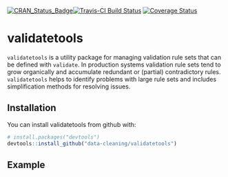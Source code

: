[![CRAN_Status_Badge](http://www.r-pkg.org/badges/version/validatetools)](https://cran.r-project.org/package=validatetools)[![Travis-CI Build Status](https://travis-ci.org/data-cleaning/validatetools.svg?branch=master)](https://travis-ci.org/data-cleaning/validatetools)
[![Coverage Status](https://img.shields.io/codecov/c/github/data-cleaning/validatetools/master.svg)](https://codecov.io/github/data-cleaning/validatetools?branch=master)

# validatetools

`validatetools` is a utility package for managing validation rule sets that can be defined with `validate`.
In production systems validation rule sets tend to grow organically and accumulate redundant or (partial)
contradictory rules. `validatetools` helps to identify problems with large rule sets and includes simplification
methods for resolving issues.

## Installation

You can install validatetools from github with:

``` r
# install.packages("devtools")
devtools::install_github("data-cleaning/validatetools")
```

## Example

``` r
```
